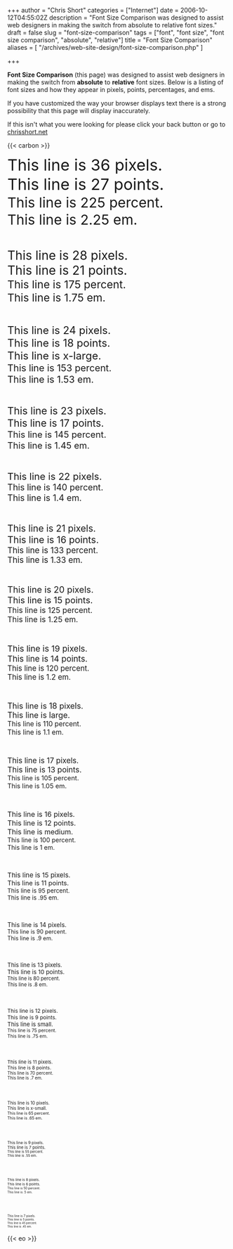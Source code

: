 +++
author = "Chris Short"
categories = ["Internet"]
date = 2006-10-12T04:55:02Z
description = "Font Size Comparison was designed to assist web designers in making the switch from absolute to relative font sizes."
draft = false
slug = "font-size-comparison"
tags = ["font", "font size", "font size comparison", "absolute", "relative"]
title = "Font Size Comparison"
aliases = [
    "/archives/web-site-design/font-size-comparison.php"
]

+++

**Font Size Comparison** (this page) was designed to assist web designers in making the switch from **absolute** to **relative** font sizes. Below is a listing of font sizes and how they appear in pixels, points, percentages, and ems.

If you have customized the way your browser displays text there is a strong possibility that this page will display inaccurately.

If this isn't what you were looking for please click your back button or go to [chrisshort.net](https://chrisshort.net)

{{< carbon >}}

<div style="font-size:36px">This line is 36 pixels.</div>
<div style="font-size:27pt">This line is 27 points.</div>
<div style="font-size:225%">This line is 225 percent.</div>
<div style="font-size:2.25em">This line is 2.25 em.</div>
<p>&nbsp;</p>
<div style="font-size:28px">This line is 28 pixels.</div>
<div style="font-size:21pt">This line is 21 points.</div>
<div style="font-size:175%">This line is 175 percent.</div>
<div style="font-size:1.75em">This line is 1.75 em.</div>
<p>&nbsp;</p>
<div style="font-size:24px">This line is 24 pixels.</div>
<div style="font-size:18pt">This line is 18 points.</div>
<div style="font-size:x-large">This line is x-large.</div>
<div style="font-size:153%">This line is 153 percent.</div>
<div style="font-size:1.53em">This line is 1.53 em.</div>
<p>&nbsp;</p>
<div style="font-size:23px">This line is 23 pixels.</div>
<div style="font-size:17pt">This line is 17 points.</div>
<div style="font-size:145%">This line is 145 percent.</div>
<div style="font-size:1.45em">This line is 1.45 em.</div>
<p>&nbsp;</p>
<div style="font-size:22px">This line is 22 pixels.</div>
<div style="font-size:140%">This line is 140 percent.</div>
<div style="font-size:1.4em">This line is 1.4 em.</div>
<p>&nbsp;</p>
<div style="font-size:21px">This line is 21 pixels.</div>
<div style="font-size:16pt">This line is 16 points.</div>
<div style="font-size:133%">This line is 133 percent.</div>
<div style="font-size:1.33em">This line is 1.33 em.</div>
<p>&nbsp;</p>
<div style="font-size:20px">This line is 20 pixels.</div>
<div style="font-size:15pt">This line is 15 points.</div>
<div style="font-size:125%">This line is 125 percent.</div>
<div style="font-size:1.25em">This line is 1.25 em.</div>
<p>&nbsp;</p>
<div style="font-size:19px">This line is 19 pixels.</div>
<div style="font-size:14pt">This line is 14 points.</div>
<div style="font-size:120%">This line is 120 percent.</div>
<div style="font-size:1.2em">This line is 1.2 em.</div>
<p>&nbsp;</p>
<div style="font-size:18px">This line is 18 pixels.</div>
<div style="font-size:large">This line is large.</div>
<div style="font-size:110%">This line is 110 percent.</div>
<div style="font-size:1.1em">This line is 1.1 em.</div>
<p>&nbsp;</p>
<div style="font-size:17px">This line is 17 pixels.</div>
<div style="font-size:13pt">This line is 13 points.</div>
<div style="font-size:105%">This line is 105 percent.</div>
<div style="font-size:1.05em">This line is 1.05 em.</div>
<p>&nbsp;</p>
<div style="font-size:16px">This line is 16 pixels.</div>
<div style="font-size:12pt">This line is 12 points.</div>
<div style="font-size:medium">This line is medium.</div>
<div style="font-size:100%">This line is 100 percent.</div>
<div style="font-size:1em">This line is 1 em.</div>
<p>&nbsp;</p>
<div style="font-size:15px">This line is 15 pixels.</div>
<div style="font-size:11pt">This line is 11 points.</div>
<div style="font-size:95%">This line is 95 percent.</div>
<div style="font-size:.95em">This line is .95 em.</div>
<p>&nbsp;</p>
<div style="font-size:14px">This line is 14 pixels.</div>
<div style="font-size:90%">This line is 90 percent.</div>
<div style="font-size:.9em">This line is .9 em.</div>
<p>&nbsp;</p>
<div style="font-size:13px">This line is 13 pixels.</div>
<div style="font-size:10pt">This line is 10 points.</div>
<div style="font-size:80%">This line is 80 percent.</div>
<div style="font-size:.8em">This line is .8 em.</div>
<p>&nbsp;</p>
<div style="font-size:12px">This line is 12 pixels.</div>
<div style="font-size:9pt">This line is 9 points.</div>
<div style="font-size:small">This line is small.</div>
<div style="font-size:75%">This line is 75 percent.</div>
<div style="font-size:.75em">This line is .75 em.</div>
<p>&nbsp;</p>
<div style="font-size:11px">This line is 11 pixels.</div>
<div style="font-size:8pt">This line is 8 points.</div>
<div style="font-size:70%">This line is 70 percent.</div>
<div style="font-size:.7em">This line is .7 em.</div>
<p>&nbsp;</p>
<div style="font-size:10px">This line is 10 pixels.</div>
<div style="font-size:x-small">This line is x-small.</div>
<div style="font-size:65%">This line is 65 percent.</div>
<div style="font-size:.65em">This line is .65 em.</div>
<p>&nbsp;</p>
<div style="font-size:9px">This line is 9 pixels.</div>
<div style="font-size:7pt">This line is 7 points.</div>
<div style="font-size:55%">This line is 55 percent.</div>
<div style="font-size:.55em">This line is .55 em.</div>
<p>&nbsp;</p>
<div style="font-size:8px">This line is 8 pixels.</div>
<div style="font-size:6pt">This line is 6 points.</div>
<div style="font-size:50%">This line is 50 percent.</div>
<div style="font-size:.5em">This line is .5 em.</div>
<p>&nbsp;</p>
<div style="font-size:7px">This line is 7 pixels.</div>
<div style="font-size:5pt">This line is 5 points.</div>
<div style="font-size:45%">This line is 45 percent.</div>
<div style="font-size:.45em">This line is .45 em.</div>

{{< eo >}}

